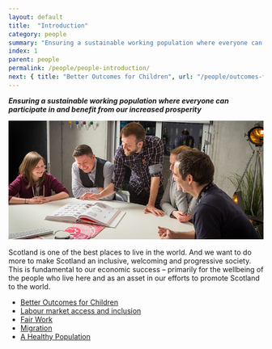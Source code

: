 ```yaml
---
layout: default
title:  "Introduction"
category: people
summary: "Ensuring a sustainable working population where everyone can participate in and benefit from our increased prosperity"
index: 1
parent: people
permalink: /people/people-introduction/
next: { title: "Better Outcomes for Children", url: "/people/outcomes-for-children/" }
---
```

***Ensuring a sustainable working population where everyone can participate in and benefit from our increased prosperity***

![A photograph of staff at Scottish company Made Brave gathered around a table for a discussion](/assets/images/pageimages/People.42.jpg)  

Scotland is one of the best places to live in the world.  And we want to do more to make Scotland an inclusive, welcoming and progressive society.  This is fundamental to our economic success – primarily for the wellbeing of the people who live here and as an asset in our efforts to promote Scotland to the world.

* [Better Outcomes for Children](/people/outcomes-for-children/)
* [Labour market access and inclusion](/people/inclusion)
* [Fair Work](/people/fair-work/)
* [Migration](/people/migration/)
* [A Healthy Population](/people/healthy-population/)

